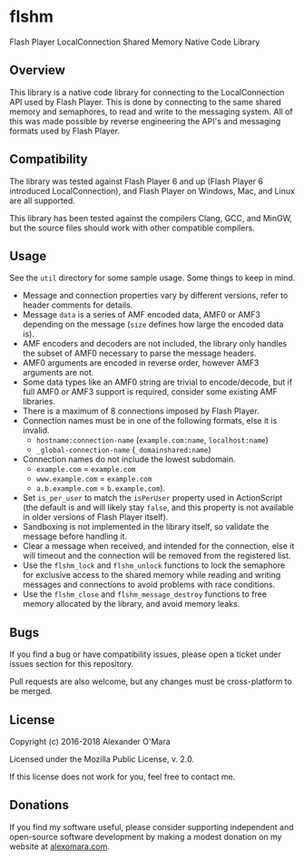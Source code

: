 # flshm

Flash Player LocalConnection Shared Memory Native Code Library


## Overview

This library is a native code library for connecting to the LocalConnection API used by Flash Player. This is done by connecting to the same shared memory and semaphores, to read and write to the messaging system. All of this was made possible by reverse engineering the API's and messaging formats used by Flash Player.


## Compatibility

The library was tested against Flash Player 6 and up (Flash Player 6 introduced LocalConnection), and Flash Player on Windows, Mac, and Linux are all supported.

This library has been tested against the compilers Clang, GCC, and MinGW, but the source files should work with other compatible compilers.


## Usage

See the `util` directory for some sample usage. Some things to keep in mind.

 - Message and connection properties vary by different versions, refer to header comments for details.
 - Message `data` is a series of AMF encoded data, AMF0 or AMF3 depending on the message (`size` defines how large the encoded data is).
 - AMF encoders and decoders are not included, the library only handles the subset of AMF0 necessary to parse the message headers.
 - AMF0 arguments are encoded in reverse order, however AMF3 arguments are not.
 - Some data types like an AMF0 string are trivial to encode/decode, but if full AMF0 or AMF3 support is required, consider some existing AMF libraries.
 - There is a maximum of 8 connections imposed by Flash Player.
 - Connection names must be in one of the following formats, else it is invalid.
   - `hostname:connection-name` (`example.com:name`, `localhost:name`)
   - `_global-connection-name` (`_domainshared:name`)
 - Connection names do not include the lowest subdomain.
   - `example.com` = `example.com`
   - `www.example.com` = `example.com`
   - `a.b.example.com` = `b.example.com`).
 - Set `is_per_user` to match the `isPerUser` property used in ActionScript (the default is and will likely stay `false`, and this property is not available in older versions of Flash Player itself).
 - Sandboxing is not implemented in the library itself, so validate the message before handling it.
 - Clear a message when received, and intended for the connection, else it will timeout and the connection will be removed from the registered list.
 - Use the `flshm_lock` and `flshm_unlock` functions to lock the semaphore for exclusive access to the shared memory while reading and writing messages and connections to avoid problems with race conditions.
 - Use the `flshm_close` and `flshm_message_destroy` functions to free memory allocated by the library, and avoid memory leaks.


## Bugs

If you find a bug or have compatibility issues, please open a ticket under issues section for this repository.

Pull requests are also welcome, but any changes must be cross-platform to be merged.


## License

Copyright (c) 2016-2018 Alexander O'Mara

Licensed under the Mozilla Public License, v. 2.0.

If this license does not work for you, feel free to contact me.


## Donations

If you find my software useful, please consider supporting independent and open-source software development by making a modest donation on my website at [alexomara.com](http://alexomara.com).
